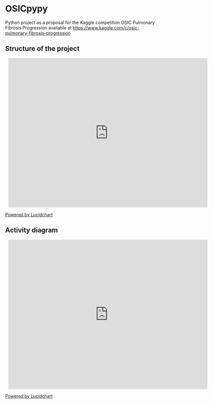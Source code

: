 # OSICpypy
Python project as a proposal for the Kaggle competition OSIC Pulmonary Fibrosis Progression available at https://www.kaggle.com/c/osic-pulmonary-fibrosis-progression

## Structure of the project

<div style="width: 640px; height: 480px; margin: 10px; position: relative;"><iframe allowfullscreen frameborder="0" style="width:640px; height:480px" src="https://lucid.app/documents/embeddedchart/2929c5eb-147e-4573-9546-af5017ffde40" id="~wXKVJJmgauj"></iframe></div>

[Powered by Lucidchart](https://lucid.app/publicSegments/view/6476dbdf-bfb5-462c-a3a5-33598bcbec94/image.png)

## Activity diagram

<div style="width: 640px; height: 480px; margin: 10px; position: relative;"><iframe allowfullscreen frameborder="0" style="width:640px; height:480px" src="https://lucid.app/documents/embeddedchart/ed98215b-e3c0-458a-96e0-2c5aa75a48af" id="ivXKHEerTeWp"></iframe></div>

[Powered by Lucidchart](https://lucid.app/publicSegments/view/aacbd03c-3500-45a9-8e48-fea5c94cbbfe/image.png)

## 
